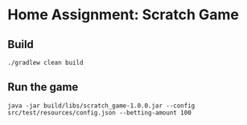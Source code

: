 # Home Assignment: Scratch Game

## Build
```shell
./gradlew clean build
```

## Run the game
```shell
java -jar build/libs/scratch_game-1.0.0.jar --config src/test/resources/config.json --betting-amount 100
```
